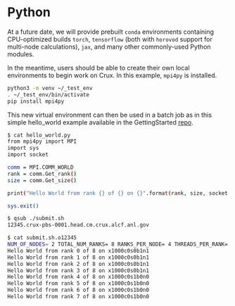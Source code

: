 # Python

At a future date, we will provide prebuilt `conda` environments containing CPU-optimized
builds `torch`, `tensorflow` (both with `horovod` support for multi-node calculations),
`jax`, and many other commonly-used Python modules.

In the meantime, users should be able to create their own local environments to begin work on Crux. In this example, `mpi4py` is installed.

```bash
python3 -m venv ~/_test_env
. ~/_test_env/bin/activate
pip install mpi4py
```

This new virtual environment can then be used in a batch job as in this simple hello_world example available in the GettingStarted [repo](https://github.com/argonne-lcf/GettingStarted/tree/master/Examples/Crux/python).

```bash
$ cat hello_world.py
from mpi4py import MPI
import sys
import socket

comm = MPI.COMM_WORLD
rank = comm.Get_rank()
size = comm.Get_size()

print("Hello World from rank {} of {} on {}".format(rank, size, socket.gethostname()))

sys.exit()
```

```bash
$ qsub ./submit.sh
12345.crux-pbs-0001.head.cm.crux.alcf.anl.gov

$ cat submit.sh.o12345
NUM_OF_NODES= 2 TOTAL_NUM_RANKS= 8 RANKS_PER_NODE= 4 THREADS_PER_RANK= 1
Hello World from rank 0 of 8 on x1000c0s0b1n1
Hello World from rank 1 of 8 on x1000c0s0b1n1
Hello World from rank 2 of 8 on x1000c0s0b1n1
Hello World from rank 3 of 8 on x1000c0s0b1n1
Hello World from rank 4 of 8 on x1000c0s1b0n0
Hello World from rank 5 of 8 on x1000c0s1b0n0
Hello World from rank 6 of 8 on x1000c0s1b0n0
Hello World from rank 7 of 8 on x1000c0s1b0n0
```
